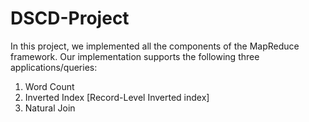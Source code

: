 # DSCD-Project

In this project, we implemented all the components of the MapReduce framework. Our implementation supports the following three applications/queries:
1. Word Count
2. Inverted Index [Record-Level Inverted index]
3. Natural Join